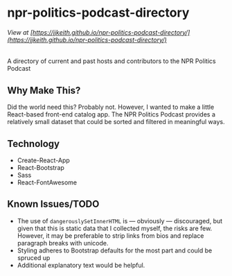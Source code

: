 # npr-politics-podcast-directory
###### View at [https://jjkeith.github.io/npr-politics-podcast-directory/](https://jjkeith.github.io/npr-politics-podcast-directory/)
A directory of current and past hosts and contributors to the NPR Politics Podcast

## Why Make This?
Did the world need this? Probably not. However, I wanted to make a little React-based front-end catalog app. The NPR Politics Podcast provides a relatively small dataset that could be sorted and filtered in meaningful ways.

## Technology
* Create-React-App
* React-Bootstrap
* Sass
* React-FontAwesome

## Known Issues/TODO
* The use of `dangerouslySetInnerHTML` is &mdash; obviously &mdash; discouraged, but given that this is static data that I collected myself, the risks are few. However, it may be preferable to strip links from bios and replace paragraph breaks with unicode.
* Styling adheres to Bootstrap defaults for the most part and could be spruced up
* Additional explanatory text would be helpful.

